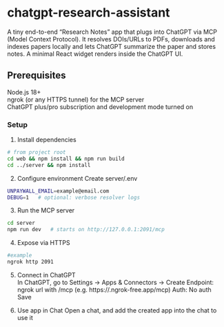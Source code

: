 # chatgpt-research-assistant

A tiny end-to-end “Research Notes” app that plugs into ChatGPT via MCP (Model Context Protocol). It resolves DOIs/URLs to PDFs, downloads and indexes papers locally and lets ChatGPT summarize the paper and stores notes. A minimal React widget renders inside the ChatGPT UI.

## Prerequisites
Node.js 18+  
ngrok (or any HTTPS tunnel) for the MCP server  
ChatGPT plus/pro subscription and development mode turned on

### Setup
1. Install dependencies
```bash
# from project root
cd web && npm install && npm run build
cd ../server && npm install
```

2. Configure environment
Create server/.env
```bash
UNPAYWALL_EMAIL=example@email.com
DEBUG=1   # optional: verbose resolver logs
```

3. Run the MCP server
```bash
cd server
npm run dev   # starts on http://127.0.0.1:2091/mcp
```

4. Expose via HTTPS
```bash
#example
ngrok http 2091
```

5. Connect in ChatGPT  
In ChatGPT, go to Settings -> Apps & Connectors -> Create
Endpoint: ngrok url with /mcp (e.g. https://<your-subdomain>.ngrok-free.app/mcp)
Auth: No auth
Save

6. Use app in Chat
Open a chat, and add the created app into the chat to use it
